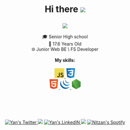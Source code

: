 <h1>
	<p align="center">Hi there <a href="#"><img style="margin-top:-13px" width="30px" src="https://camo.githubusercontent.com/e8e7b06ecf583bc040eb60e44eb5b8e0ecc5421320a92929ce21522dbc34c891/68747470733a2f2f6d656469612e67697068792e636f6d2f6d656469612f6876524a434c467a6361737252346961377a2f67697068792e676966"></a> </p>
</h1>
<p align="center">
	<a href="#">
	<img width="70%" src="https://i.imagesup.co/images2/1eb787648d26f17df31a657d09f340822490a9a2.png">
	</a>
</p>
<p align="center">
	<a>
	🎓 Senior High school
	</a>
	<br/>
	<a>
	🎂 17.6 Years Old
	</a>
	<br/>
	<a>
	🌐 Junior Web BE \ FS Developer
	</a>
	<br/>
	<br/><b>My skills:</b>
	<br/><br/>
	<a href="https://developer.mozilla.org/en-US/docs/Web/JavaScript">
	<img width="32px" src="https://raw.githubusercontent.com/devicons/devicon/master/icons/javascript/javascript-original.svg">
	</a>
	<a href="https://developer.mozilla.org/en-US/docs/Archive/CSS3">
	<img width="32px" src="https://raw.githubusercontent.com/devicons/devicon/master/icons/css3/css3-original.svg">
	</a>
	<br/>
	<a href="https://www.w3schools.com/html/">
	<img width="32px" src="https://raw.githubusercontent.com/devicons/devicon/master/icons/html5/html5-original.svg">
	</a>
	<a href="https://jquery.com/">
	<img width="32px" src="https://raw.githubusercontent.com/devicons/devicon/master/icons/jquery/jquery-original.svg">
	</a>
	<a href="https://nodejs.org/en/">
	<img width="32px" src="https://raw.githubusercontent.com/devicons/devicon/master/icons/nodejs/nodejs-original.svg">
	</a>
</p>
<h1>
	<br/>
</h1>
<p align="center">
	<a href="https://twitter.com/NitzanGavrilov">
	<img alt="Yan's Twitter" width="32px" src="https://raw.githubusercontent.com/peterthehan/peterthehan/master/assets/twitter.svg" style="max-width:100%;">
	</a>
	<img width="5px" src="https://qph.fs.quoracdn.net/main-qimg-345119fcedb725b632fedb335c080785.webp">
	<a href="https://www.linkedin.com/in/nitzangavrilov/">
	<img alt="Yan's LinkedIN" width="32px" src="https://raw.githubusercontent.com/peterthehan/peterthehan/master/assets/linkedin.svg" style="max-width:100%;">
	</a>
	<img width="5px" src="https://qph.fs.quoracdn.net/main-qimg-345119fcedb725b632fedb335c080785.webp">
	<a href="https://open.spotify.com/user/21y2oy426niccfltpqbf2nezy?si=_eD2FWeBSoycV6MdvPmG6w">
	<img alt="Nitzan's Spotify" width="32px" src="https://open.spotify.com/user/6b0zctcf5492bocqfd4s2qqmy?si=ZN6Ca-7pQDOqbF99zQlS-A" style="max-width:100%;">
	</a>

</p>
